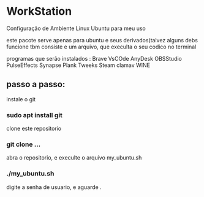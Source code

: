 # WorkStation
Configuração de Ambiente Linux Ubuntu para meu uso

este pacote serve apenas para ubuntu e seus derivados(talvez alguns debs funcione tbm
consiste e um arquivo, que execulta o seu codico no terminal 

programas que serão instalados :
Brave
VsCOde
AnyDesk
OBSStudio
PulseEffects
Synapse
Plank
Tweeks
Steam
clamav
WINE

## passo a passo:
instale o git 
### sudo apt install git
clone este repositorio 
### git clone ...
abra o repositorio, e execulte o arquivo my_ubuntu.sh 
### ./my_ubuntu.sh 
digite a senha de usuario, e aguarde .

